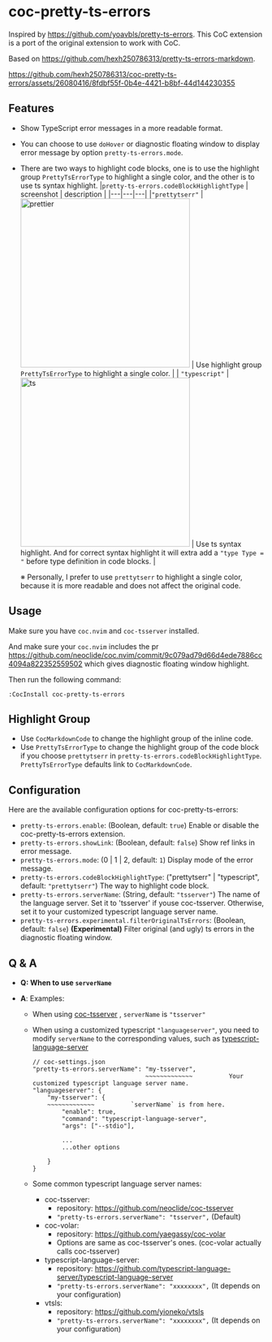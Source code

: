 # coc-pretty-ts-errors

Inspired by https://github.com/yoavbls/pretty-ts-errors. This CoC extension is a port of the original extension to work with CoC.

Based on https://github.com/hexh250786313/pretty-ts-errors-markdown.

https://github.com/hexh250786313/coc-pretty-ts-errors/assets/26080416/8fdbf55f-0b4e-4421-b8bf-44d144230355

## Features

- Show TypeScript error messages in a more readable format.
- You can choose to use `doHover` or diagnostic floating window to display error message by option `pretty-ts-errors.mode`.
- There are two ways to highlight code blocks, one is to use the highlight group `PrettyTsErrorType` to highlight a single color, and the other is to use ts syntax highlight.
  |`pretty-ts-errors.codeBlockHighlightType` | screenshot | description |
  |---|---|---|
  |`"prettytserr"` | <img width="333" alt="prettier" src="https://github.com/hexh250786313/coc-pretty-ts-errors/assets/26080416/2373045a-1010-456e-a050-de5d90980265"> | Use highlight group `PrettyTsErrorType` to highlight a single color. |
  | `"typescript"` | <img width="333" alt="ts" src="https://github.com/hexh250786313/coc-pretty-ts-errors/assets/26080416/4aa39849-da69-4300-93af-a3293bd86b15"> | Use ts syntax highlight. And for correct syntax highlight it will extra add a `"type Type = "` before type definition in code blocks. |

  ※ Personally, I prefer to use `prettytserr` to highlight a single color, because it is more readable and does not affect the original code.

## Usage

Make sure you have `coc.nvim` and `coc-tsserver` installed.

And make sure your `coc.nvim` includes the pr https://github.com/neoclide/coc.nvim/commit/9c079ad79d66d4ede7886cc4094a822352559502 which gives diagnostic floating window highlight.

Then run the following command:

```
:CocInstall coc-pretty-ts-errors
```

## Highlight Group

- Use `CocMarkdownCode` to change the highlight group of the inline code.
- Use `PrettyTsErrorType` to change the highlight group of the code block if you choose `prettytserr` in `pretty-ts-errors.codeBlockHighlightType`. `PrettyTsErrorType` defaults link to `CocMarkdownCode`.

## Configuration

Here are the available configuration options for coc-pretty-ts-errors:

- `pretty-ts-errors.enable`: (Boolean, default: `true`) Enable or disable the coc-pretty-ts-errors extension.
- `pretty-ts-errors.showLink`: (Boolean, default: `false`) Show ref links in error message.
- `pretty-ts-errors.mode`: (0 | 1 | 2, default: `1`) Display mode of the error message.
- `pretty-ts-errors.codeBlockHighlightType`: ("prettytserr" | "typescript", default: `"prettytserr"`) The way to highlight code block.
- `pretty-ts-errors.serverName`: (String, default: `"tsserver"`) The name of the language server. Set it to 'tsserver' if youse coc-tsserver. Otherwise, set it to your customized typescript language server name.
- `pretty-ts-errors.experimental.filterOriginalTsErrors`: (Boolean, default: `false`) **(Experimental)** Filter original (and ugly) ts errors in the diagnostic floating window.

## Q & A

- **Q: When to use `serverName`**

- **A**: Examples:

  - When using [coc-tsserver](https://github.com/neoclide/coc-tsserver) , `serverName` is `"tsserver"`
  - When using a customized typescript `"languageserver"`, you need to modify `serverName` to the corresponding values, such as [typescript-language-server](https://github.com/typescript-language-server/typescript-language-server)

    ```
    // coc-settings.json
    "pretty-ts-errors.serverName": "my-tsserver",
                                   ~~~~~~~~~~~~~          Your customized typescript language server name.
    "languageserver": {
        "my-tsserver": {
        ~~~~~~~~~~~~~          `serverName` is from here.
            "enable": true,
            "command": "typescript-language-server",
            "args": ["--stdio"],

            ...
            ...other options

        }
    }
    ```

  - Some common typescript language server names:
    - coc-tsserver:
      - repository: https://github.com/neoclide/coc-tsserver
      - `"pretty-ts-errors.serverName": "tsserver",` (Default)
    - coc-volar:
      - repository: https://github.com/yaegassy/coc-volar
      - Options are same as coc-tsserver's ones. (coc-volar actually calls coc-tsserver)
    - typescript-language-server:
      - repository: https://github.com/typescript-language-server/typescript-language-server
      - `"pretty-ts-errors.serverName": "xxxxxxxx",` (It depends on your configuration)
    - vtsls:
      - repository: https://github.com/yioneko/vtsls
      - `"pretty-ts-errors.serverName": "xxxxxxxx",` (It depends on your configuration)
